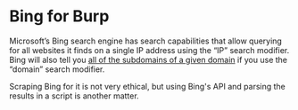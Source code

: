 # Bing for Burp

Microsoft’s Bing search engine has search capabilities that allow querying for all websites it finds on a single IP address using
the “IP” search modifier. Bing will also tell you [all of the subdomains of a given domain](/crawler) if you use the “domain” search modifier.

Scraping Bing for it is not very ethical, but using Bing's API and parsing the results in a script is another matter.